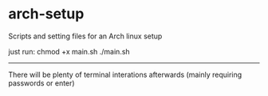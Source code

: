 # arch-setup
Scripts and setting files for an Arch linux setup

just run:
chmod +x main.sh 
./main.sh

---
There will be plenty of terminal interations afterwards (mainly requiring passwords or enter) 
